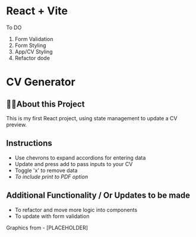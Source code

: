 <!-- @format -->

# React + Vite

To DO

1. Form Validation
2. Form Styling
3. App/CV Styling
4. Refactor dode

<!-- @format -->

<div align="center">
  
<!-- <img screenshot of page/> -->
  
</div>

# CV Generator

## 👨‍💻About this Project

This is my first React project, using state management to update a CV preview.

## Instructions

- Use chevrons to expand accordions for entering data
- Update and press add to pass inputs to your CV
- Toggle 'x' to remove data
- _To include print to PDF option_

## Additional Functionality / Or Updates to be made

- To refactor and move more logic into components
- To update with form validation

Graphics from - [PLACEHOLDER]

